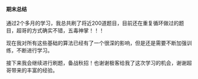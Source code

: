 #### 期末总结

通过2个多月的学习，我总共刷了将近200道题目，目前还在重复循环做过的题目，超哥的方式确实不错，五毒神掌！！！

现在我对所有这些基础的算法已经有了一个很深的影响，但是还是需要不断加强训练，不断进行学习。

接下来我会继续进行刷题，备战秋招！也谢谢极客给我了这次学习的机会，谢谢超哥带来的丰富的经验。

